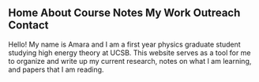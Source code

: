## Home   About   Course Notes    My Work   Outreach    Contact

Hello! My name is Amara and I am a first year physics graduate student studying high energy theory at UCSB. This website serves as a tool for me to organize and write up my current research, notes on what I am learning, and papers that I am reading.
